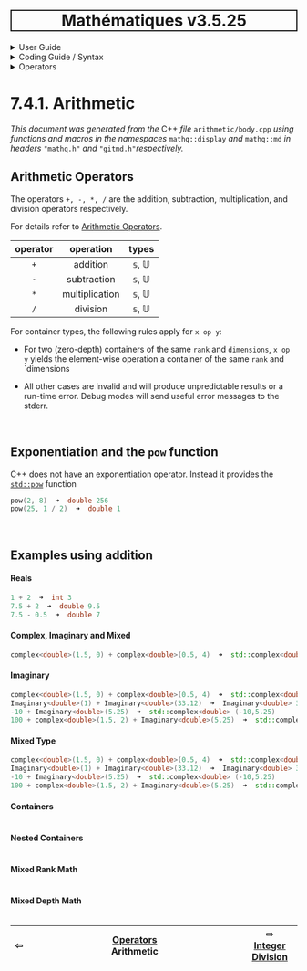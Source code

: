 <h1 style='border: 2px solid; text-align: center'>Mathématiques v3.5.25</h1>

<details>

<summary>User Guide</summary>

# [User Guide](../../../README.md)<br>
1. [About](../../../about/README.md)<br>
2. [License](../../../license/README.md)<br>
3. [Release Notes](../../../release-notes/README.md)<br>
4. [Installation](../../../installation/README.md)<br>
5. [Makefile / Using Mathématiques](../../../using-mathematiques/README.md)<br>
6. [Code Examples](../../../examples/README.md)<br>
7. _Coding Guide / Syntax_ <br>
8. [Benchmarks](../../../benchmarks/README.md)<br>
9. [Tests](../../../test/README.md)<br>
10. [New Feature Plans](../../../feature-schedule/README.md)<br>
11. [Developer Guide](../../../developer-guide/README.md)<br>


</details>



<details>

<summary>Coding Guide / Syntax</summary>

# [7. Coding Guide / Syntax](../../README.md)<br>
7.1. [Scalar Types](../../scalars/README.md)<br>
7.2. [Container Types](../../containers/README.md)<br>
7.3. [User Guide Notation](../../notation/README.md)<br>
7.4. _Operators_ <br>
7.5. [Functions](../../functions/README.md)<br>
7.6. [Display of Results](../../display/README.md)<br>
7.7. [Linear Algebra](../../linear-algebra/README.md)<br>
7.8. [FILE I/O](../../file-io/README.md)<br>
7.9. [Debug Modes](../../debug/README.md)<br>


</details>



<details>

<summary>Operators</summary>

# [7.4. Operators](../README.md)<br>

7.4.1. _Arithmetic_ <br>
7.4.2. [Integer Division](../integer-division/README.md)<br>
7.4.3. [Logic](../logic/README.md)<br>
7.4.4. [Relational](../relational/README.md)<br>


</details>



# 7.4.1. Arithmetic

_This document was generated from the_ C++ _file_ `arithmetic/body.cpp` _using functions and macros in the namespaces_ `mathq::display` _and_ `mathq::md` _in headers_ `"mathq.h"` _and_ `"gitmd.h"`_respectively._ 

## Arithmetic Operators
The operators `+, -, *, /` are the addition, subtraction, multiplication, and division operators respectively.

For details refer to [Arithmetic Operators](https://en.cppreference.com/w/cpp/language/operator_arithmetic).


| operator | operation | types | 
| :---: | :---: | :---: | 
| `+` | addition | 𝕤, 𝕌 | 
| `-` | subtraction | 𝕤, 𝕌 | 
| `*` | multiplication | 𝕤, 𝕌 | 
| `/` | division | 𝕤, 𝕌 | 

For container types, the following rules apply for `x op y`:

* For two (zero-depth) containers of the same `rank` and `dimensions`, `x op y` yields the element-wise operation a container of the same `rank` and `dimensions

* All other cases are invalid and will produce unpredictable results or a run-time error. Debug modes will send useful error messages to the stderr.


<br>

## Exponentiation and the `pow` function
C++ does not have an exponentiation operator.  Instead it provides the [`std::pow`](https://en.cppreference.com/w/cpp/numeric/math/div) function
```C++
pow(2, 8)  ➜  double 256
pow(25, 1 / 2)  ➜  double 1
```

<br>

## Examples using addition
#### Reals

```C++
1 + 2  ➜  int 3
7.5 + 2  ➜  double 9.5
7.5 - 0.5  ➜  double 7
```

#### Complex, Imaginary and Mixed

```C++
complex<double>(1.5, 0) + complex<double>(0.5, 4)  ➜  std::complex<double> (2,4)
```

#### Imaginary

```C++
complex<double>(1.5, 0) + complex<double>(0.5, 4)  ➜  std::complex<double> (2,4)
Imaginary<double>(1) + Imaginary<double>(33.12)  ➜  Imaginary<double> 34.12i
-10 + Imaginary<double>(5.25)  ➜  std::complex<double> (-10,5.25)
100 + complex<double>(1.5, 2) + Imaginary<double>(5.25)  ➜  std::complex<double> (101.5,7.25)
```

#### Mixed Type

```C++
complex<double>(1.5, 0) + complex<double>(0.5, 4)  ➜  std::complex<double> (2,4)
Imaginary<double>(1) + Imaginary<double>(33.12)  ➜  Imaginary<double> 34.12i
-10 + Imaginary<double>(5.25)  ➜  std::complex<double> (-10,5.25)
100 + complex<double>(1.5, 2) + Imaginary<double>(5.25)  ➜  std::complex<double> (101.5,7.25)
```

#### Containers

```C++
```

#### Nested Containers

```C++
```

#### Mixed Rank Math

```C++
```

#### Mixed Depth Math

```C++
```



| ⇦ <br />  | [Operators](../README.md)<br />Arithmetic<br /><img width=1000/> | ⇨ <br />[Integer Division](../integer-division/README.md)   |
| ------------ | :-------------------------------: | ------------ |


